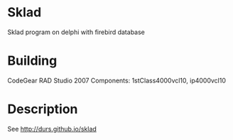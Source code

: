 # Sklad
Sklad program on delphi with firebird database

# Building
CodeGear RAD Studio 2007
Components: 1stClass4000vcl10, ip4000vcl10

# Description
See http://durs.github.io/sklad
